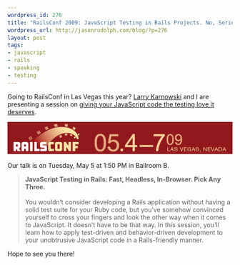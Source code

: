 ```yaml
--- 
wordpress_id: 276
title: "RailsConf 2009: JavaScript Testing in Rails Projects. No, Seriously!"
wordpress_url: http://jasonrudolph.com/blog/?p=276
layout: post
tags:
- javascript
- rails
- speaking
- testing
---
```

Going to RailsConf in Las Vegas this year?  [Larry Karnowski](http://tech.hickorywind.org/ "HickoryTech") and I are presenting a session on [giving your JavaScript code the testing love it deserves](http://en.oreilly.com/rails2009/public/schedule/detail/8013 "JavaScript Testing in Rails: Fast, Headless, In-Browser. Pick Any Three").

[![RailsConf 2009](/resources/200903-railsconf-2009.png)
](http://en.oreilly.com/rails2009/public/schedule/detail/8013 "JavaScript Testing in Rails: Fast, Headless, In-Browser. Pick Any Three -- RailsConf 2009 - O'Reilly Conferences, May 04 - 07, 2009, Las Vegas, NV")

Our talk is on Tuesday, May 5 at 1:50 PM in Ballroom B.  

> **JavaScript Testing in Rails: Fast, Headless, In-Browser. Pick Any Three.**<br/><br/>
> You wouldn’t consider developing a Rails application without having a solid test suite for your Ruby code, but you’ve somehow convinced yourself to cross your fingers and look the other way when it comes to JavaScript. It doesn’t have to be that way. In this session, you’ll learn how to apply test-driven and behavior-driven development to your unobtrusive JavaScript code in a Rails-friendly manner.

Hope to see you there!
